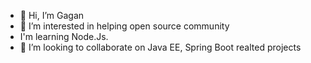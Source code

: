 - 👋 Hi, I’m Gagan
- 👀 I’m interested in helping open source community
- I'm learning Node.Js.
- 💞️ I’m looking to collaborate on Java EE, Spring Boot realted projects

<!---
gaganchatu/gaganchatu is a ✨ special ✨ repository because its `README.md` (this file) appears on your GitHub profile.
You can click the Preview link to take a look at your changes.
--->
